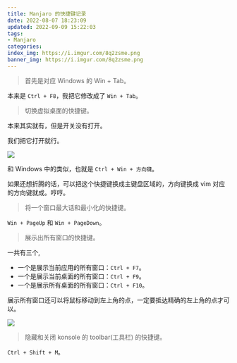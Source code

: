 ```yaml
---
title: Manjaro 的快捷键记录
date: 2022-08-07 18:23:09
updated: 2022-09-09 15:22:03
tags:
- Manjaro
categories:
index_img: https://i.imgur.com/8q2zsme.png 
banner_img: https://i.imgur.com/8q2zsme.png
---
```


> 首先是对应 Windows 的 Win + Tab。

本来是 `Ctrl + F8`，我把它修改成了 `Win + Tab`。

> 切换虚拟桌面的快捷键。

本来其实就有，但是开关没有打开。

我们把它打开就行。

![](https://i.imgur.com/34Z8FLO.png)

和 Windows 中的类似，也就是 `Ctrl + Win + 方向键`。

如果还想折腾的话，可以把这个快捷键换成主键盘区域的，方向键换成 vim 对应的方向键就成。哼哼。

> 将一个窗口最大话和最小化的快捷键。

`Win + PageUp` 和 `Win + PageDown`。

> 展示出所有窗口的快捷键。

一共有三个,

- 一个是展示当前应用的所有窗口：`Ctrl + F7`。
- 一个是展示当前桌面的所有窗口：`Ctrl + F9`。
- 一个是展示所有桌面的所有窗口：`Ctrl + F10`。

展示所有窗口还可以将鼠标移动到左上角的点，一定要抵达精确的左上角的点才可以。

![](https://i.imgur.com/dbrksgB.png)

> 隐藏和关闭 konsole 的 toolbar(工具栏) 的快捷键。

`Ctrl + Shift + M`。
